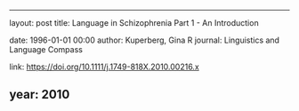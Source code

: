 ---
layout: post
title: Language in Schizophrenia Part 1 - An Introduction

date: 1996-01-01 00:00
author: Kuperberg, Gina R
journal: Linguistics and Language Compass

link: https://doi.org/10.1111/j.1749-818X.2010.00216.x

year: 2010
----